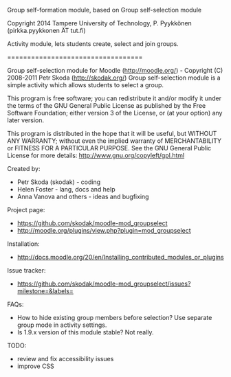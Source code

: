 Group self-formation module, based on Group self-selection module

Copyright 2014 Tampere University of Technology, P. Pyykkönen (pirkka.pyykkonen ÄT tut.fi)

Activity module, lets students create, select and join groups. 

==================================

Group self-selection module for Moodle (http://moodle.org/) - Copyright (C) 2008-2011  Petr Skoda (http://skodak.org/)
Group self-selection module is a simple activity which allows students to select a group.

This program is free software; you can redistribute it and/or modify
it under the terms of the GNU General Public License as published by
the Free Software Foundation; either version 3 of the License, or
(at your option) any later version.

This program is distributed in the hope that it will be useful,
but WITHOUT ANY WARRANTY; without even the implied warranty of
MERCHANTABILITY or FITNESS FOR A PARTICULAR PURPOSE.  See the
GNU General Public License for more details: http://www.gnu.org/copyleft/gpl.html


Created by:

* Petr Skoda (skodak)    - coding
* Helen Foster           - lang, docs and help
* Anna Vanova and others - ideas and bugfixing


Project page:

* https://github.com/skodak/moodle-mod_groupselect
* http://moodle.org/plugins/view.php?plugin=mod_groupselect


Installation:

* http://docs.moodle.org/20/en/Installing_contributed_modules_or_plugins


Issue tracker:

* https://github.com/skodak/moodle-mod_groupselect/issues?milestone=&labels=


FAQs:

* How to hide existing group members before selection? Use separate group mode in activity settings.
* Is 1.9.x version of this module stable? Not really.


TODO:

* review and fix accessibility issues
* improve CSS
